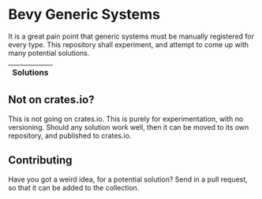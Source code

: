# Bevy Generic Systems
It is a great pain point that generic systems must be manually registered for every type.
This repository shall experiment, and attempt to come up with many potential solutions.

|Solutions|
|-|

## Not on crates.io?
This is not going on crates.io. This is purely for experimentation, with no versioning. Should any solution work well, then it can be moved to its own repository, and published to crates.io.

## Contributing
Have you got a weird idea, for a potential solution? Send in a pull request, so that it can be added to the collection.
